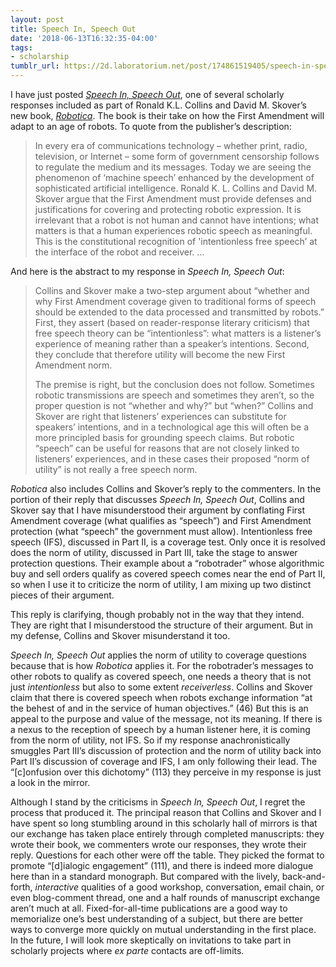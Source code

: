 ```yaml
---
layout: post
title: Speech In, Speech Out
date: '2018-06-13T16:32:35-04:00'
tags:
- scholarship
tumblr_url: https://2d.laboratorium.net/post/174861519405/speech-in-speech-out
---
```

I have just posted [_Speech In, Speech Out_](https://james.grimmelmann.net/files/articles/speech-in-speech-out.pdf), one of several scholarly responses included as part of Ronald K.L. Collins and David M. Skover’s new book, [_Robotica_](https://www.amazon.com/dp/1108448712). The book is their take on how the First Amendment will adapt to an age of robots. To quote from the publisher’s description:

> In every era of communications technology – whether print, radio, television, or Internet – some form of government censorship follows to regulate the medium and its messages. Today we are seeing the phenomenon of ‘machine speech’ enhanced by the development of sophisticated artificial intelligence. Ronald K. L. Collins and David M. Skover argue that the First Amendment must provide defenses and justifications for covering and protecting robotic expression. It is irrelevant that a robot is not human and cannot have intentions; what matters is that a human experiences robotic speech as meaningful. This is the constitutional recognition of 'intentionless free speech’ at the interface of the robot and receiver. …

And here is the abstract to my response in _Speech In, Speech Out_:

> Collins and Skover make a two-step argument about “whether and why First Amendment coverage given to traditional forms of speech should be extended to the data processed and transmitted by robots.” First, they assert (based on reader-response literary criticism) that free speech theory can be “intentionless”: what matters is a listener’s experience of meaning rather than a speaker’s intentions. Second, they conclude that therefore utility will become the new First Amendment norm.
> 
> The premise is right, but the conclusion does not follow. Sometimes robotic transmissions are speech and sometimes they aren’t, so the proper question is not “whether and why?” but “when?” Collins and Skover are right that listeners’ experiences can substitute for speakers’ intentions, and in a technological age this will often be a more principled basis for grounding speech claims. But robotic “speech” can be useful for reasons that are not closely linked to listeners’ experiences, and in these cases their proposed “norm of utility” is not really a free speech norm.

_Robotica_ also includes Collins and Skover’s reply to the commenters. In the portion of their reply that discusses _Speech In, Speech Out_, Collins and Skover say that I have misunderstood their argument by conflating First Amendment coverage (what qualifies as “speech”) and First Amendment protection (what “speech” the government must allow). Intentionless free speech (IFS), discussed in Part II, is a coverage test. Only once it is resolved does the norm of utility, discussed in Part III, take the stage to answer protection questions. Their example about a “robotrader” whose algorithmic buy and sell orders qualify as covered speech comes near the end of Part II, so when I use it to criticize the norm of utility, I am mixing up two distinct pieces of their argument.

This reply is clarifying, though probably not in the way that they intend. They are right that I misunderstood the structure of their argument. But in my defense, Collins and Skover misunderstand it too.

_Speech In, Speech Out_ applies the norm of utility to coverage questions because that is how _Robotica_ applies it. For the robotrader’s messages to other robots to qualify as covered speech, one needs a theory that is not just _intentionless_ but also to some extent _receiverless_. Collins and Skover claim that there is covered speech when robots exchange information “at the behest of and in the service of human objectives.” (46) But this is an appeal to the purpose and value of the message, not its meaning. If there is a nexus to the reception of speech by a human listener here, it is coming from the norm of utility, not IFS. So if my response anachronistically smuggles Part III’s discussion of protection and the norm of utility back into Part II’s discussion of coverage and IFS, I am only following their lead. The “[c]onfusion over this dichotomy” (113) they perceive in my response is just a look in the mirror.

Although I stand by the criticisms in _Speech In, Speech Out_, I regret the process that produced it. The principal reason that Collins and Skover and I have spent so long stumbling around in this scholarly hall of mirrors is that our exchange has taken place entirely through completed manuscripts: they wrote their book, we commenters wrote our responses, they wrote their reply. Questions for each other were off the table. They picked the format to promote “[d]ialogic engagement” (111), and there is indeed more dialogue here than in a standard monograph. But compared with the lively, back-and-forth, _interactive_ qualities of a good workshop, conversation, email chain, or even blog-comment thread, one and a half rounds of manuscript exchange aren’t much at all. Fixed-for-all-time publications are a good way to memorialize one’s best understanding of a subject, but there are better ways to converge more quickly on mutual understanding in the first place. In the future, I will look more skeptically on invitations to take part in scholarly projects where _ex parte_ contacts are off-limits.

